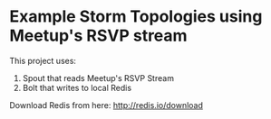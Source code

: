 Example Storm Topologies using Meetup's RSVP stream
============

This project uses:

1. Spout that reads Meetup's RSVP Stream
2. Bolt that writes to local Redis 


Download Redis from here: http://redis.io/download



